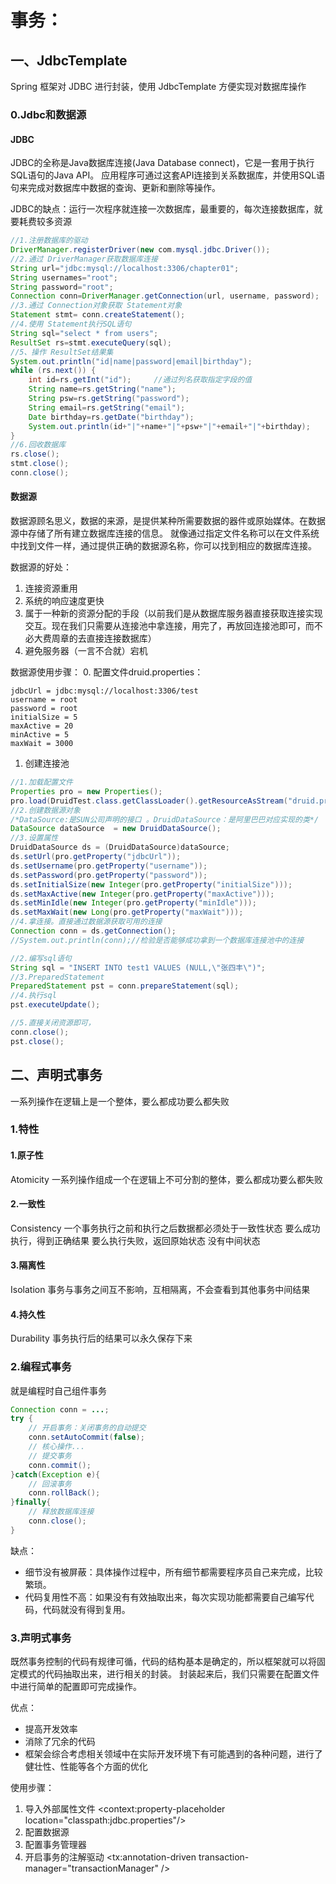 # 事务：
## 一、JdbcTemplate
Spring 框架对 JDBC 进行封装，使用 JdbcTemplate 方便实现对数据库操作
### 0.Jdbc和数据源
#### JDBC
JDBC的全称是Java数据库连接(Java Database connect)，它是一套用于执行SQL语句的Java API。
应用程序可通过这套API连接到关系数据库，并使用SQL语句来完成对数据库中数据的查询、更新和删除等操作。

JDBC的缺点：运行一次程序就连接一次数据库，最重要的，每次连接数据库，就要耗费较多资源
```java
//1.注册数据库的驱动
DriverManager.registerDriver(new com.mysql.jdbc.Driver());
//2.通过 DriverManager获取数据库连接
String url="jdbc:mysql://localhost:3306/chapter01";
String usernames="root";
String password="root";
Connection conn=DriverManager.getConnection(url, username, password);
//3.通过 Connection对象获取 Statement对象
Statement stmt= conn.createStatement();
//4.使用 Statement执行SQL语句
String sql="select * from users";
ResultSet rs=stmt.executeQuery(sql);
//5、操作 ResultSet结果集
System.out.println("id|name|password|email|birthday");
while (rs.next()) {
    int id=rs.getInt("id");     //通过列名获取指定字段的值
    String name=rs.getString("name");
    String psw=rs.getString("password");
    String email=rs.getString("email");
    Date birthday=rs.getDate("birthday");
    System.out.println(id+"|"+name+"|"+psw+"|"+email+"|"+birthday); 
}
//6.回收数据库
rs.close();
stmt.close();
conn.close();
```
#### 数据源
数据源顾名思义，数据的来源，是提供某种所需要数据的器件或原始媒体。在数据源中存储了所有建立数据库连接的信息。
就像通过指定文件名称可以在文件系统中找到文件一样，通过提供正确的数据源名称，你可以找到相应的数据库连接。

数据源的好处：
1. 连接资源重用
2. 系统的响应速度更快
3. 属于一种新的资源分配的手段（以前我们是从数据库服务器直接获取连接实现交互。现在我们只需要从连接池中拿连接，用完了，再放回连接池即可，而不必大费周章的去直接连接数据库）
4. 避免服务器（一言不合就）宕机

数据源使用步骤：
0. 配置文件druid.properties：
```text
jdbcUrl = jdbc:mysql://localhost:3306/test
username = root
password = root
initialSize = 5
maxActive = 20
minActive = 5
maxWait = 3000
```
1. 创建连接池
```java
//1.加载配置文件
Properties pro = new Properties();
pro.load(DruidTest.class.getClassLoader().getResourceAsStream("druid.properties"));
//2.创建数据源对象
/*DataSource:是SUN公司声明的接口 。DruidDataSource：是阿里巴巴对应实现的类*/
DataSource dataSource  = new DruidDataSource();
//3.设置属性
DruidDataSource ds = (DruidDataSource)dataSource;
ds.setUrl(pro.getProperty("jdbcUrl"));
ds.setUsername(pro.getProperty("username"));
ds.setPassword(pro.getProperty("password"));
ds.setInitialSize(new Integer(pro.getProperty("initialSize")));
ds.setMaxActive(new Integer(pro.getProperty("maxActive")));
ds.setMinIdle(new Integer(pro.getProperty("minIdle")));
ds.setMaxWait(new Long(pro.getProperty("maxWait")));
//4.拿连接。直接通过数据源获取可用的连接
Connection conn = ds.getConnection();
//System.out.println(conn);//检验是否能够成功拿到一个数据库连接池中的连接
```

```java
//2.编写sql语句
String sql = "INSERT INTO test1 VALUES (NULL,\"张四丰\")";
//3.PreparedStatement
PreparedStatement pst = conn.prepareStatement(sql);
//4.执行sql
pst.executeUpdate();

//5.直接关闭资源即可，
conn.close();
pst.close();
```
## 二、声明式事务
一系列操作在逻辑上是一个整体，要么都成功要么都失败
### 1.特性
#### 1.原子性
Atomicity
一系列操作组成一个在逻辑上不可分割的整体，要么都成功要么都失败
#### 2.一致性
Consistency
一个事务执行之前和执行之后数据都必须处于一致性状态
要么成功执行，得到正确结果
要么执行失败，返回原始状态
没有中间状态
#### 3.隔离性
Isolation
事务与事务之间互不影响，互相隔离，不会查看到其他事务中间结果
#### 4.持久性
Durability
事务执行后的结果可以永久保存下来

### 2.编程式事务
就是编程时自己组件事务
```java
Connection conn = ...;
try {
    // 开启事务：关闭事务的自动提交
    conn.setAutoCommit(false);
    // 核心操作...
    // 提交事务
    conn.commit();
}catch(Exception e){
    // 回滚事务
    conn.rollBack();
}finally{
    // 释放数据库连接
    conn.close();
}
```
缺点：
- 细节没有被屏蔽：具体操作过程中，所有细节都需要程序员自己来完成，比较繁琐。
- 代码复用性不高：如果没有有效抽取出来，每次实现功能都需要自己编写代码，代码就没有得到复用。

### 3.声明式事务
既然事务控制的代码有规律可循，代码的结构基本是确定的，所以框架就可以将固定模式的代码抽取出来，进行相关的封装。
封装起来后，我们只需要在配置文件中进行简单的配置即可完成操作。

优点：
- 提高开发效率
- 消除了冗余的代码
- 框架会综合考虑相关领域中在实际开发环境下有可能遇到的各种问题，进行了健壮性、性能等各个方面的优化

使用步骤：
1. 导入外部属性文件
   <context:property-placeholder location="classpath:jdbc.properties"/>
2. 配置数据源
   <bean id="druidDataSource" class="com.alibaba.druid.pool.DruidDataSource">
   <property name="url" value="${jdbc.url}"/>
   <property name="driverClassName" value="${jdbc.driver}"/>
   <property name="username" value="${jdbc.user}"/>
   <property name="password" value="${jdbc.password}"/>
   </bean>
3. 配置事务管理器
   <bean id="transactionManager" class="org.springframework.jdbc.datasource.DataSourceTransactionManager">
   <property name="dataSource" ref="druidDataSource"/>
   </bean>
4. 开启事务的注解驱动
   <tx:annotation-driven transaction-manager="transactionManager" />



